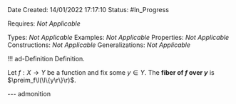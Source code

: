 <br />
<br />

Date Created: 14/01/2022 17:17:10
Status: #In_Progress

Requires: _Not Applicable_

Types: _Not Applicable_
Examples: _Not Applicable_ 
Properties: _Not Applicable_
Constructions: _Not Applicable_
Generalizations: _Not Applicable_

!!! ad-Definition Definition.

Let $f:X\to Y$ be a function and fix some $y\in Y$. The **fiber of $f$ over $y$** is $\preim_f\l(\l\{y\r\}\r)$.

--- admonition
